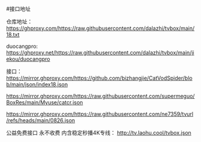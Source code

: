 #接口地址

仓库地址：https://ghproxy.com/https://raw.githubusercontent.com/dalazhi/tvbox/main/18.txt

duocangpro:
https://ghproxy.net/https://raw.githubusercontent.com/dalazhi/tvbox/main/jiekou/duocangpro

接口：
https://mirror.ghproxy.com/https://github.com/bizhangjie/CatVodSpider/blob/main/json/index18.json

https://mirror.ghproxy.com/https://raw.githubusercontent.com/supermeguo/BoxRes/main/Myuse/catcr.json

https://mirror.ghproxy.com/https://raw.githubusercontent.com/ne7359/tvurl/refs/heads/main/0826.json

公益免费接口 永不收费 内含稳定秒播4K专线：
http://tv.laohu.cool/tvbox.json
